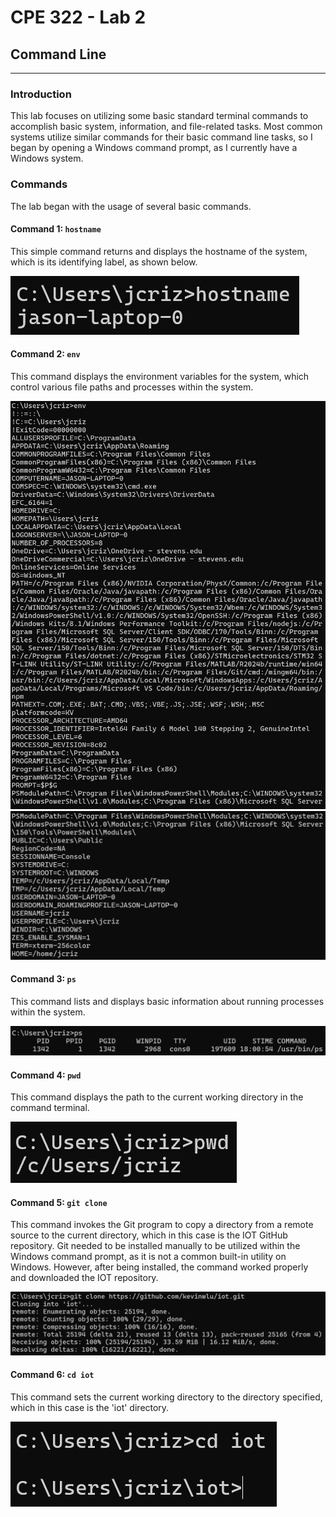 # CPE 322 - Lab 2 
## Command Line 
--- 
### Introduction 
This lab focuses on utilizing some basic standard terminal commands to accomplish basic system, information, and file-related tasks. Most common systems utilize similar commands for their basic command line tasks, so I began by opening a Windows command prompt, as I currently have a Windows system. 

### Commands 
The lab began with the usage of several basic commands. 

#### Command 1: `hostname` 
This simple command returns and displays the hostname of the system, which is its identifying label, as shown below. 

![hostname Command](hostname.png)

#### Command 2: `env` 
This command displays the environment variables for the system, which control various file paths and processes within the system. 

![env Command](env.png)
![env Command Continued](env2.png)

#### Command 3: `ps` 
This command lists and displays basic information about running processes within the system. 

![ps Command](ps.png)

#### Command 4: `pwd` 
This command displays the path to the current working directory in the command terminal. 

![pwd Command](pwd.png)

#### Command 5: `git clone` 
This command invokes the Git program to copy a directory from a remote source to the current directory, which in this case is the IOT GitHub repository. Git needed to be installed manually to be utilized within the Windows command prompt, as it is not a common built-in utility on Windows. However, after being installed, the command worked properly and downloaded the IOT repository. 

![git clone Command](git_clone.png)

#### Command 6: `cd iot`
This command sets the current working directory to the directory specified, which in this case is the 'iot' directory. 

![cd iot Command](cd_iot.png)

